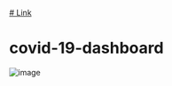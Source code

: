 [# Link](https://covid.knnect.com/)
# covid-19-dashboard
![image](https://user-images.githubusercontent.com/3313885/131214119-5d29ec7c-ecf1-40c8-8714-b00204641897.png)

